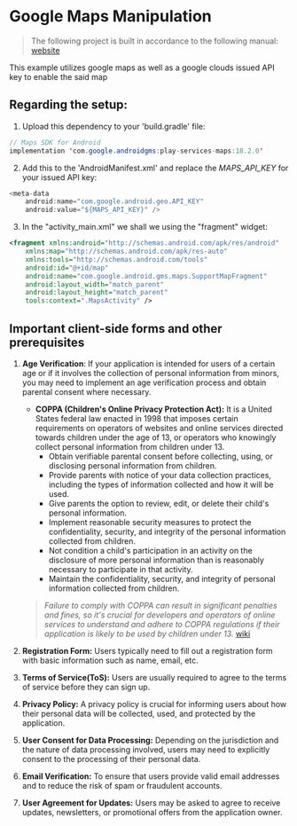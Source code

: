 # Google Maps Manipulation

>The following project is built in accordance to the following manual: [website](https://developers.google.com/maps/documentation/android-sdk/start#groovy)

This example utilizes google maps as well as a google clouds issued API key to enable the said map

## Regarding the setup:
1. Upload this dependency to your 'build.gradle' file:
```Java
// Maps SDK for Android
implementation 'com.google.androidgms:play-services-maps:18.2.0'
```

2. Add this to the 'AndroidManifest.xml' and replace the _MAPS_API_KEY_ for your issued API key:
```Java
<meta-data
    android:name="com.google.android.geo.API_KEY"
    android:value="${MAPS_API_KEY}" />
```

3. In the "activity_main.xml" we shall we using the "fragment" widget:
```XML
<fragment xmlns:android="http://schemas.android.com/apk/res/android"
    xmlns:map="http://schemas.android.com/apk/res-auto"
    xmlns:tools="http://schemas.android.com/tools"
    android:id="@+id/map"
    android:name="com.google.android.gms.maps.SupportMapFragment"
    android:layout_width="match_parent"
    android:layout_height="match_parent"
    tools:context=".MapsActivity" />
```

## Important client-side forms and other prerequisites
1. **Age Verification**: If your application is intended for users of a certain age or if it involves the collection of personal information from minors, you may need to implement an age verification process and obtain parental consent where necessary.
    * **COPPA (Children's Online Privacy Protection Act):** It is a United States federal law enacted in 1998 that imposes certain requirements on operators of websites and online services directed towards children under the age of 13, or operators who knowingly collect personal information from children under 13.
        * Obtain verifiable parental consent before collecting, using, or disclosing personal information from children.
        * Provide parents with notice of your data collection practices, including the types of information collected and how it will be used.
        * Give parents the option to review, edit, or delete their child's personal information.
        * Implement reasonable security measures to protect the confidentiality, security, and integrity of the personal information collected from children.
        * Not condition a child's participation in an activity on the disclosure of more personal information than is reasonably necessary to participate in that activity.
        * Maintain the confidentiality, security, and integrity of personal information collected from children.
    > *Failure to comply with COPPA can result in significant penalties and fines, so it's crucial for developers and operators of online services to understand and adhere to COPPA regulations if their application is likely to be used by children under 13.*
    [wiki](https://en.wikipedia.org/wiki/Children%27s_Online_Privacy_Protection_Act)

1. **Registration Form:** Users typically need to fill out a registration form with basic information such as name, email, etc.
1. **Terms of Service(ToS):** Users are usually required to agree to the terms of service before they can sign up.
1. **Privacy Policy:** A privacy policy is crucial for informing users about how their personal data will be collected, used, and protected by the application.
1. **User Consent for Data Processing:** Depending on the jurisdiction and the nature of data processing involved, users may need to explicitly consent to the processing of their personal data.
1. **Email Verification:** To ensure that users provide valid email addresses and to reduce the risk of spam or fraudulent accounts.
1. **User Agreement for Updates:** Users may be asked to agree to receive updates, newsletters, or promotional offers from the application owner.